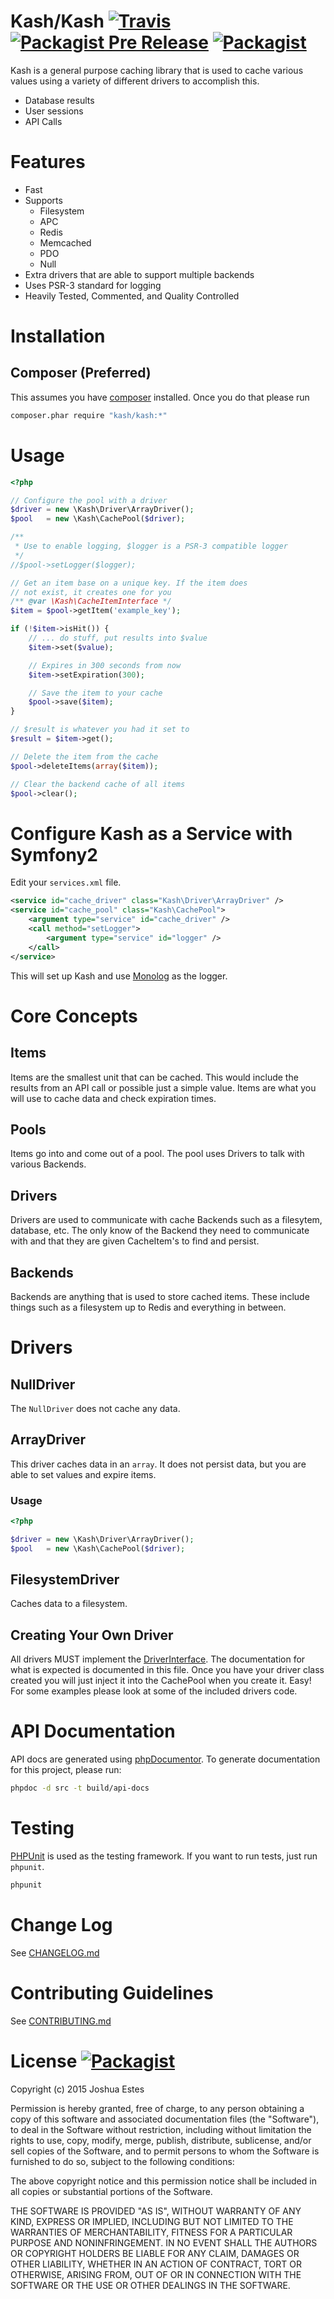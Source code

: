 Kash/Kash [![Travis](https://img.shields.io/travis/JoshuaEstes/Kash.svg)](https://travis-ci.org/JoshuaEstes/Kash) [![Packagist Pre Release](https://img.shields.io/packagist/vpre/kash/kash.svg)](https://packagist.org/packages/kash/kash) [![Packagist](https://img.shields.io/packagist/v/kash/kash.svg)](https://packagist.org/packages/kash/kash)
=========

Kash is a general purpose caching library that is used to cache various values
using a variety of different drivers to accomplish this.

* Database results
* User sessions
* API Calls

# Features

* Fast
* Supports
  * Filesystem
  * APC
  * Redis
  * Memcached
  * PDO
  * Null
* Extra drivers that are able to support multiple backends
* Uses PSR-3 standard for logging
* Heavily Tested, Commented, and Quality Controlled

# Installation

## Composer (Preferred)

This assumes you have [composer] installed. Once you do that please run

```bash
composer.phar require "kash/kash:*"
```

# Usage

```php
<?php

// Configure the pool with a driver
$driver = new \Kash\Driver\ArrayDriver();
$pool   = new \Kash\CachePool($driver);

/**
 * Use to enable logging, $logger is a PSR-3 compatible logger
 */
//$pool->setLogger($logger);

// Get an item base on a unique key. If the item does
// not exist, it creates one for you
/** @var \Kash\CacheItemInterface */
$item = $pool->getItem('example_key');

if (!$item->isHit()) {
    // ... do stuff, put results into $value
    $item->set($value);

    // Expires in 300 seconds from now
    $item->setExpiration(300);

    // Save the item to your cache
    $pool->save($item);
}

// $result is whatever you had it set to
$result = $item->get();

// Delete the item from the cache
$pool->deleteItems(array($item));

// Clear the backend cache of all items
$pool->clear();
```

# Configure Kash as a Service with Symfony2

Edit your `services.xml` file.

```xml
<service id="cache_driver" class="Kash\Driver\ArrayDriver" />
<service id="cache_pool" class="Kash\CachePool">
    <argument type="service" id="cache_driver" />
    <call method="setLogger">
        <argument type="service" id="logger" />
    </call>
</service>
```

This will set up Kash and use [Monolog] as the logger.

# Core Concepts

## Items

Items are the smallest unit that can be cached. This would include the results
from an API call or possible just a simple value. Items are what you will use to
cache data and check expiration times.

## Pools

Items go into and come out of a pool. The pool uses Drivers to talk with various
Backends.

## Drivers

Drivers are used to communicate with cache Backends such as a filesytem,
database, etc. The only know of the Backend they need to communicate with and
that they are given CacheItem's to find and persist.

## Backends

Backends are anything that is used to store cached items. These include things
such as a filesystem up to Redis and everything in between.

# Drivers

## NullDriver

The `NullDriver` does not cache any data.

## ArrayDriver

This driver caches data in an `array`. It does not persist data, but you are
able to set values and expire items.

### Usage

```php
<?php

$driver = new \Kash\Driver\ArrayDriver();
$pool   = new \Kash\CachePool($driver);
```

## FilesystemDriver

Caches data to a filesystem.

## Creating Your Own Driver

All drivers MUST implement the [DriverInterface]. The documentation for what is
expected is documented in this file. Once you have your driver class created you
will just inject it into the CachePool when you create it. Easy! For some
examples please look at some of the included drivers code.

# API Documentation

API docs are generated using [phpDocumentor]. To generate documentation for
this project, please run:

```bash
phpdoc -d src -t build/api-docs
```

# Testing

[PHPUnit] is used as the testing framework. If you want to run tests, just run
`phpunit`.

```bash
phpunit
```

# Change Log

See [CHANGELOG.md]

# Contributing Guidelines

See [CONTRIBUTING.md]

# License [![Packagist](https://img.shields.io/packagist/l/kash/kash.svg)](https://raw.githubusercontent.com/JoshuaEstes/Kash/master/LICENSE)

Copyright (c) 2015 Joshua Estes

Permission is hereby granted, free of charge, to any person obtaining a copy of
this software and associated documentation files (the "Software"), to deal in
the Software without restriction, including without limitation the rights to
use, copy, modify, merge, publish, distribute, sublicense, and/or sell copies
of the Software, and to permit persons to whom the Software is furnished to do
so, subject to the following conditions:

The above copyright notice and this permission notice shall be included in all
copies or substantial portions of the Software.

THE SOFTWARE IS PROVIDED "AS IS", WITHOUT WARRANTY OF ANY KIND, EXPRESS OR
IMPLIED, INCLUDING BUT NOT LIMITED TO THE WARRANTIES OF MERCHANTABILITY,
FITNESS FOR A PARTICULAR PURPOSE AND NONINFRINGEMENT. IN NO EVENT SHALL THE
AUTHORS OR COPYRIGHT HOLDERS BE LIABLE FOR ANY CLAIM, DAMAGES OR OTHER
LIABILITY, WHETHER IN AN ACTION OF CONTRACT, TORT OR OTHERWISE, ARISING
FROM, OUT OF OR IN CONNECTION WITH THE SOFTWARE OR THE USE OR OTHER
DEALINGS IN THE SOFTWARE.

[composer]: https://getcomposer.org/
[DriverInterface]: https://github.com/JoshuaEstes/Kash/blob/master/src/Kash/Driver/DriverInterface.php
[phpDocumentor]: http://www.phpdoc.org/
[PHPUnit]: https://phpunit.de/
[CHANGELOG.md]: https://github.com/JoshuaEstes/Kash/blob/master/CHANGELOG.md
[CONTRIBUTING.md]: https://github.com/JoshuaEstes/Kash/blob/master/CONTRIBUTING.md
[Monolog]: https://github.com/Seldaek/monolog
